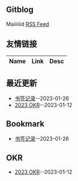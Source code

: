 ## Gitblog
Maiiiiiid
[RSS Feed](https://raw.githubusercontent.com/ParadiseWitch/gitblog/master/feed.xml)
## 友情链接
| Name | Link | Desc | 
 | ---- | ---- | ---- |
## 最近更新
- [书签记录](https://github.com/ParadiseWitch/gitblog/issues/3)--2023-01-26
- [2023 OKR](https://github.com/ParadiseWitch/gitblog/issues/1)--2023-01-12
## Bookmark
- [书签记录](https://github.com/ParadiseWitch/gitblog/issues/3)--2023-01-26
## OKR
- [2023 OKR](https://github.com/ParadiseWitch/gitblog/issues/1)--2023-01-12
